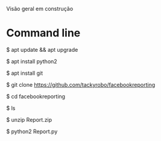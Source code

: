 Visão geral em construção


# Command line


$  apt update && apt upgrade

$  apt install python2

$  apt install git

$  git clone https://github.com/tackyrobo/facebookreporting 

$  cd facebookreporting

$  ls

$  unzip Report.zip

$  python2 Report.py
